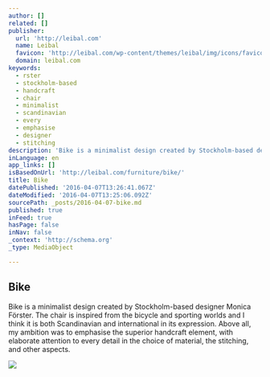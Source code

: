 ```yaml
---
author: []
related: []
publisher:
  url: 'http://leibal.com'
  name: Leibal
  favicon: 'http://leibal.com/wp-content/themes/leibal/img/icons/favicon.ico'
  domain: leibal.com
keywords:
  - rster
  - stockholm-based
  - handcraft
  - chair
  - minimalist
  - scandinavian
  - every
  - emphasise
  - designer
  - stitching
description: 'Bike is a minimalist design created by Stockholm-based designer Monica Förster. The chair is inspired from the bicycle and sporting worlds and I think it is both Scandinavian and international in its expression. Above all, my ambition was to emphasise the superior handcraft element, with elaborate attention to every detail in the choice of material, the stitching, and other aspects.'
inLanguage: en
app_links: []
isBasedOnUrl: 'http://leibal.com/furniture/bike/'
title: Bike
datePublished: '2016-04-07T13:26:41.067Z'
dateModified: '2016-04-07T13:25:06.092Z'
sourcePath: _posts/2016-04-07-bike.md
published: true
inFeed: true
hasPage: false
inNav: false
_context: 'http://schema.org'
_type: MediaObject

---
```

<article style=""><h1>Bike</h1><p>Bike is a minimalist design created by Stockholm-based designer Monica Förster. The chair is inspired from the bicycle and sporting worlds and I think it is both Scandinavian and international in its expression. Above all, my ambition was to emphasise the superior handcraft element, with elaborate attention to every detail in the choice of material, the stitching, and other aspects.</p><img src="http://leibal.com/wp-content/uploads/2016/03/leibal_bike_forster_3.jpg" /></article>